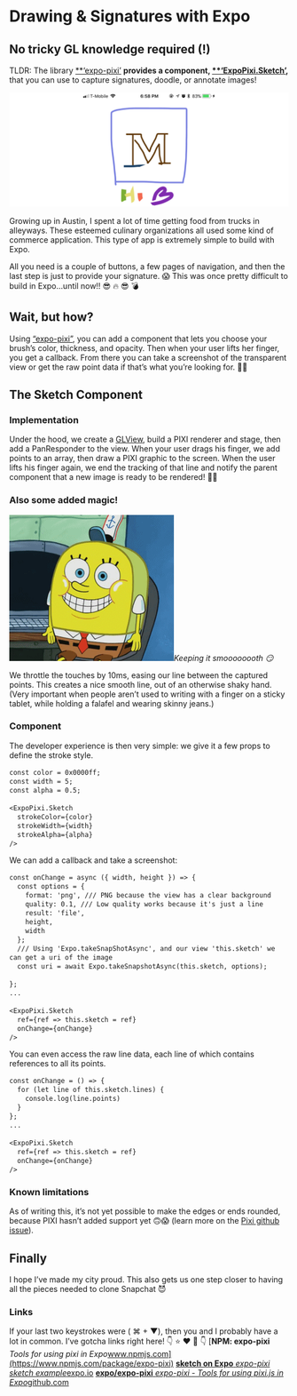 
# Drawing & Signatures with Expo

## No tricky GL knowledge required (!)

TLDR: The library [**‘expo-pixi’](https://github.com/expo/expo-pixi) **provides a component, [**‘ExpoPixi.Sketch’](https://github.com/expo/expo-pixi/blob/943f82bb2ca8ed2e2fe62c5a2b854054fb475980/examples/filter-image/App.js#L125-L130),** that you can use to capture signatures, doodle, or annotate images!

![](./images/11pyuuxy-06ryFqPM1YgcXg.png)

Growing up in Austin, I spent a lot of time getting food from trucks in alleyways. These esteemed culinary organizations all used some kind of commerce application. This type of app is extremely simple to build with Expo.

All you need is a couple of buttons, a few pages of navigation, and then the last step is just to provide your signature. 😱 This was once pretty difficult to build in Expo…until now!! 😎 🔥 😎 💣

## Wait, but how?

Using [“expo-pixi”](https://github.com/expo/expo-pixi), you can add a component that lets you choose your brush’s color, thickness, and opacity. Then when your user lifts her finger, you get a callback. From there you can take a screenshot of the transparent view or get the raw point data if that’s what you’re looking for. 💙💙

## The Sketch Component

### Implementation

Under the hood, we create a [GLView](https://docs.expo.io/versions/latest/sdk/gl-view.html#content), build a PIXI renderer and stage, then add a PanResponder to the view. When your user drags his finger, we add points to an array, then draw a PIXI graphic to the screen. When the user lifts his finger again, we end the tracking of that line and notify the parent component that a new image is ready to be rendered! 🤩😮

### Also some added magic!

![Keeping it smoooooooth 😏](./images/1BoOauyf_cdQo8VhwoX9uMA.gif)*Keeping it smoooooooth 😏*

We throttle the touches by 10ms, easing our line between the captured points. This creates a nice smooth line, out of an otherwise shaky hand. (Very important when people aren’t used to writing with a finger on a sticky tablet, while holding a falafel and wearing skinny jeans.)

### Component

The developer experience is then very simple: we give it a few props to define the stroke style.

```
const color = 0x0000ff;
const width = 5;
const alpha = 0.5;

<ExpoPixi.Sketch 
  strokeColor={color}
  strokeWidth={width}
  strokeAlpha={alpha}
/>
```


We can add a callback and take a screenshot:

```
const onChange = async ({ width, height }) => {
  const options = {
    format: 'png', /// PNG because the view has a clear background
    quality: 0.1, /// Low quality works because it's just a line
    result: 'file',
    height,
    width
  };
  /// Using 'Expo.takeSnapShotAsync', and our view 'this.sketch' we can get a uri of the image
  const uri = await Expo.takeSnapshotAsync(this.sketch, options);

};
...

<ExpoPixi.Sketch 
  ref={ref => this.sketch = ref}
  onChange={onChange}
/>
```


You can even access the raw line data, each line of which contains references to all its points.

```
const onChange = () => {
  for (let line of this.sketch.lines) {
    console.log(line.points)
  }
};
...

<ExpoPixi.Sketch 
  ref={ref => this.sketch = ref}
  onChange={onChange}
/>
```


### **Known limitations**

As of writing this, it’s not yet possible to make the edges or ends rounded, because PIXI hasn’t added support yet 🙃😱 (learn more on the [Pixi github issue](https://github.com/pixijs/pixi.js/issues/1637)).

## Finally

I hope I’ve made my city proud. This also gets us one step closer to having all the pieces needed to clone Snapchat 😈

### Links

If your last two keystrokes were ( ⌘ + ▼), then you and I probably have a lot in common. I’ve gotcha links right here! 👇 ⭐️ ❤️ 👏 👇
[**NPM: expo-pixi**
*Tools for using pixi in Expo*www.npmjs.com](https://www.npmjs.com/package/expo-pixi)
[**sketch on Expo**
*expo-pixi sketch example*expo.io](https://expo.io/@bacon/expo-pixi-sketch)
[**expo/expo-pixi**
*expo-pixi - Tools for using pixi.js in Expo*github.com](https://github.com/expo/expo-pixi/blob/master/examples/sketch/App.js)